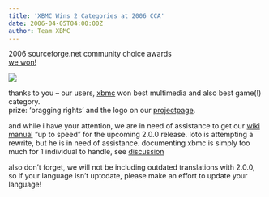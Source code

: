 ```yaml
---
title: 'XBMC Wins 2 Categories at 2006 CCA'
date: 2006-04-05T04:00:00Z
author: Team XBMC
---
```

2006 sourceforge.net community choice awards  
[we won!](https://sourceforge.net/awards/cca/) 

 ![](http://pike.xboxmediacenter.de/awardslogo2006.gif)

 thanks to you – our users, [xbmc](http://www.xboxmediacenter.com) won best multimedia and also best game(!) category.  
 prize: ‘bragging rights’ and the logo on our [projectpage](https://sourceforge.net/projects/xbmc/).

 and while i have your attention, we are in need of assistance to get our [wiki manual](http://manual.xboxmediacenter.com) “up to speed” for the upcoming 2.0.0 release. loto is attempting a rewrite, but he is in need of assistance. documenting xbmc is simply too much for 1 individual to handle, see [discussion](http://manual.xboxmediacenter.de/wakka.php?wakka=discussionv2)

 also don’t forget, we will not be including outdated translations with 2.0.0, so if your language isn’t uptodate, please make an effort to update your language!

 